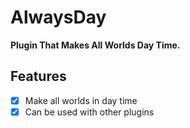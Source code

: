 # AlwaysDay
**Plugin That Makes All Worlds Day Time.**

## Features
- [x] Make all worlds in day time
- [x] Can be used with other plugins
